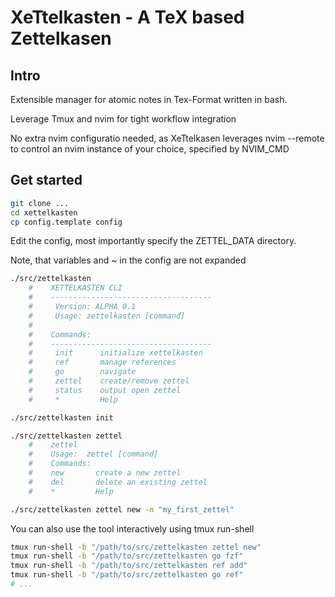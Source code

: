 # XeTtelkasten - A TeX based Zettelkasen

## Intro

Extensible manager for atomic notes in Tex-Format written in bash. 

Leverage Tmux and nvim for tight workflow integration

No extra nvim configuratio needed, as XeTtelkasen leverages nvim --remote to control an nvim instance of your choice, specified by NVIM_CMD

## Get started

```bash
git clone ...
cd xettelkasten
cp config.template config
```

Edit the config, most importantly specify the ZETTEL_DATA directory.

Note, that variables and ~ in the config are not expanded

```bash
./src/zettelkasten
    #    XETTELKASTEN CLI
    #    ------------------------------------
    #     Version: ALPHA 0.1
    #     Usage: zettelkasten [command]
    # 
    #    Commands:
    #    ------------------------------------
    #     init      initialize xettelkasten
    #     ref       manage references
    #     go        navigate
    #     zettel    create/remove zettel
    #     status    output open zettel
    #     *         Help

./src/zettelkasten init

./src/zettelkasten zettel
    #    zettel
    #    Usage:  zettel [command]
    #    Commands:
    #    new       create a new zettel
    #    del       delete an existing zettel
    #    *         Help

./src/zettelkasten zettel new -n "my_first_zettel"
```

You can also use the tool interactively using tmux run-shell

```bash
tmux run-shell -b "/path/to/src/zettelkasten zettel new"
tmux run-shell -b "/path/to/src/zettelkasten go fzf"
tmux run-shell -b "/path/to/src/zettelkasten ref add"
tmux run-shell -b "/path/to/src/zettelkasten go ref"
# ...
```

